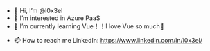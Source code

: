 - 👋 Hi, I’m @l0x3el 
- 👀 I’m interested in Azure PaaS
- 🌱 I’m currently learning Vue！！I love Vue so much💞️
<!-- - 💞️ I’m looking to collaborate on Azure SDK -->
- 📫 How to reach me 
  LinkedIn: https://www.linkedin.com/in/l0x3el/

<!---
l0x3el/l0x3el is a ✨ special ✨ repository because its `README.md` (this file) appears on your GitHub profile.
You can click the Preview link to take a look at your changes.
--->
